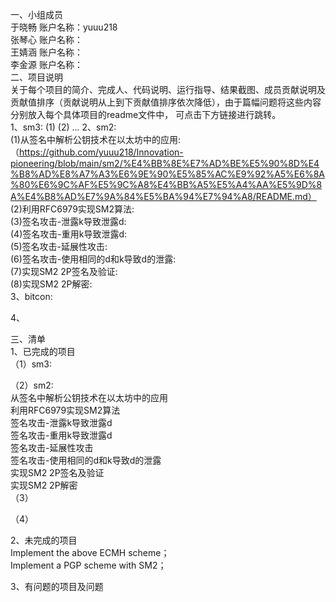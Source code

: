 一、小组成员    
于晓畅  账户名称：yuuu218  
张琴心  账户名称：  
王婧涵  账户名称：  
李金源  账户名称：  
二、项目说明  
关于每个项目的简介、完成人、代码说明、运行指导、结果截图、成员贡献说明及贡献值排序（贡献说明从上到下贡献值排序依次降低），由于篇幅问题将这些内容分别放入每个具体项目的readme文件中，
可点击下方链接进行跳转。  
1、sm3:
(1)
(2)
...
2、sm2:  
(1)从签名中解析公钥技术在以太坊中的应用: （https://github.com/yuuu218/Innovation-pioneering/blob/main/sm2/%E4%BB%8E%E7%AD%BE%E5%90%8D%E4%B8%AD%E8%A7%A3%E6%9E%90%E5%85%AC%E9%92%A5%E6%8A%80%E6%9C%AF%E5%9C%A8%E4%BB%A5%E5%A4%AA%E5%9D%8A%E4%B8%AD%E7%9A%84%E5%BA%94%E7%94%A8/README.md）   
(2)利用RFC6979实现SM2算法:   
(3)签名攻击-泄露k导致泄露d:  
(4)签名攻击-重用k导致泄露d:  
(5)签名攻击-延展性攻击:  
(6)签名攻击-使用相同的d和k导致d的泄露:  
(7)实现SM2 2P签名及验证:  
(8)实现SM2 2P解密:  
3、bitcon:  


4、

三、清单  
1、已完成的项目  
（1）sm3:  

（2）sm2:  
从签名中解析公钥技术在以太坊中的应用  
利用RFC6979实现SM2算法  
签名攻击-泄露k导致泄露d  
签名攻击-重用k导致泄露d  
签名攻击-延展性攻击  
签名攻击-使用相同的d和k导致d的泄露  
实现SM2 2P签名及验证  
实现SM2 2P解密  
（3）

（4）

2、未完成的项目  
Implement the above ECMH scheme；  
Implement a PGP scheme with SM2；  


3、有问题的项目及问题  
